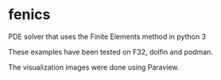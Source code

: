 # fenics
PDE solver that uses the Finite Elements method in python 3

These examples have been tested on F32, dolfin and podman.

The visualization images were done using Paraview.

